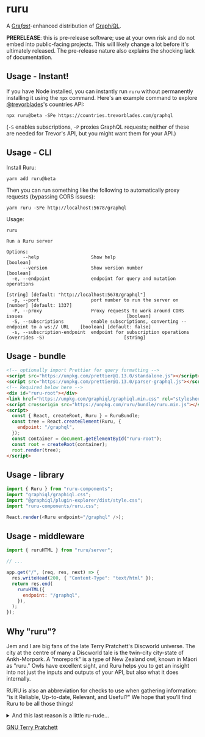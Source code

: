 # ruru

A [Gra*fast*][grafast]-enhanced distribution of [Graph*i*QL][graphiql].

**PRERELEASE**: this is pre-release software; use at your own risk and do not
embed into public-facing projects. This will likely change a lot before it's
ultimately released. The pre-release nature also explains the shocking lack of
documentation.

## Usage - Instant!

If you have Node installed, you can instantly run `ruru` without permanently
installing it using the `npx` command. Here's an example command to explore
[@trevorblades](https://twitter.com/trevorblades)'s countries API:

```
npx ruru@beta -SPe https://countries.trevorblades.com/graphql
```

(`-S` enables subscriptions, `-P` proxies GraphQL requests; neither of these are
needed for Trevor's API, but you might want them for your API.)

## Usage - CLI

Install Ruru:

```
yarn add ruru@beta
```

Then you can run something like the following to automatically proxy requests
(bypassing CORS issues):

```
yarn ruru -SPe http://localhost:5678/graphql
```

Usage:

```
ruru

Run a Ruru server

Options:
      --help                   Show help                                                                      [boolean]
      --version                Show version number                                                            [boolean]
  -e, --endpoint               endpoint for query and mutation operations
                                                                    [string] [default: "http://localhost:5678/graphql"]
  -p, --port                   port number to run the server on                                [number] [default: 1337]
  -P, --proxy                  Proxy requests to work around CORS issues                                      [boolean]
  -S, --subscriptions          enable subscriptions, converting --endpoint to a ws:// URL    [boolean] [default: false]
  -s, --subscription-endpoint  endpoint for subscription operations (overrides -S)                             [string]
```

## Usage - bundle

```html
<!-- optionally import Prettier for query formatting -->
<script src="https://unpkg.com/prettier@1.13.0/standalone.js"></script>
<script src="https://unpkg.com/prettier@1.13.0/parser-graphql.js"></script>
<!-- Required below here -->
<div id="ruru-root"></div>
<link href="https://unpkg.com/graphiql/graphiql.min.css" rel="stylesheet" />
<script crossorigin src="https://unpkg.com/ruru/bundle/ruru.min.js"></script>
<script>
  const { React, createRoot, Ruru } = RuruBundle;
  const tree = React.createElement(Ruru, {
    endpoint: "/graphql",
  });
  const container = document.getElementById("ruru-root");
  const root = createRoot(container);
  root.render(tree);
</script>
```

## Usage - library

```js
import { Ruru } from "ruru-components";
import "graphiql/graphiql.css";
import "@graphiql/plugin-explorer/dist/style.css";
import "ruru-components/ruru.css";

React.render(<Ruru endpoint="/graphql" />);
```

## Usage - middleware

```js
import { ruruHTML } from "ruru/server";

// ...

app.get("/", (req, res, next) => {
  res.writeHead(200, { "Content-Type": "text/html" });
  return res.end(
    ruruHTML({
      endpoint: "/graphql",
    }),
  );
});
```

## Why "ruru"?

Jem and I are big fans of the late Terry Pratchett's Discworld universe. The
city at the centre of many a Discworld tale is the twin-city city-state of
Ankh-Morpork. A "morepork" is a type of New Zealand owl, known in Māori as
"ruru." Owls have excellent sight, and Ruru helps you to get an insight into not
just the inputs and outputs of your API, but also what it does internally.

RURU is also an abbreviation for checks to use when gathering information: "is
it Reliable, Up-to-date, Relevant, and Useful?" We hope that you'll find Ruru to
be all those things!

<details>
<summary>And this last reason is a little ru-rude...</summary>

... in the Quechua languages, the term "ruru" may refer to, among other things,
"testicle." So when your GraphQL operation isn't doing what you expect and
you're thinking to yourself "this is b\*ll\*cks," then you'll know this is a job
for Ruru!

</details>

[GNU Terry Pratchett](http://www.gnuterrypratchett.com/)

[graphiql]: https://github.com/graphql/graphiql
[grafast]: https://grafast.org
